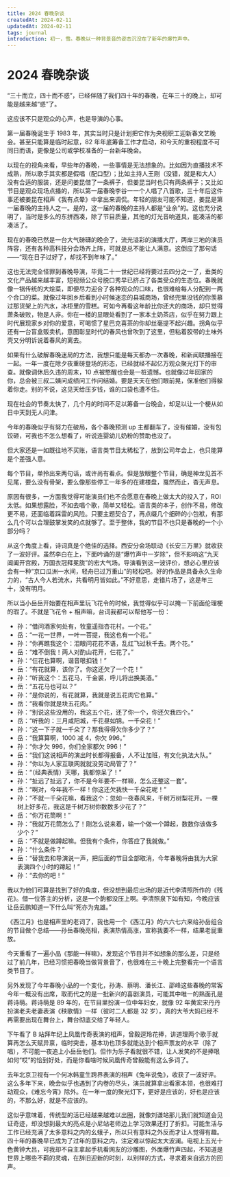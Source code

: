 ```yaml
---
title: 2024 春晚杂谈
createdAt: 2024-02-11
updatedAt: 2024-02-11
tags: journal
introduction: 初一，雪。春晚以一种背景音的姿态沉没在了新年的爆竹声中。
---
```


# 2024 春晚杂谈

“三十而立，四十而不惑”，已经伴随了我们四十年的春晚，在年三十的晚上，却可能是越来越“惑”了。

这应该不只是观众的心声，也是导演的心事。

第一届春晚诞生于 1983 年，其实当时只是计划把它作为央视职工迎新春文艺晚会。甚至只能算是临时起意，82 年年底筹备工作才启动，和今天的重视程度不可同日而语，更像是公司或学校准备的一台新年晚会。

以现在的视角来看，早些年的春晚，一些事情是无法想象的。比如因为直播技术不成熟，所以歌手其实都是假唱（配口型）；比如主持人王刚（没错，就是和大人）没有合适的服装，还是问姜昆借了一条裤子，但姜昆当时也只有两条裤子；又比如节目是观众现场点播的，所以第一届春晚李谷一一个人唱了八首歌，三十年后这件事还被姜昆在相声《我有点晕》中拿出来调侃。年轻的朋友可能不知道，姜昆是第一届春晚的主持人之一。是的，这一届的春晚的主持人都是“业余”的。这也充分说明了，当时是多么的东拼西凑，除了节目质量，其他的灯光音响道具，能凑活的都凑活了。

现在的春晚已然是一台大气磅礴的晚会了，流光溢彩的演播大厅，两岸三地的演员阵容，还有各种高科技分会场齐上阵，可就是总不能让人满意。这倒应了那句话——“现在日子过好了，却找不到年味了。”

这也无法完全怪罪到春晚导演，毕竟二十一世纪已经将要过去四分之一了，垂类的文化产品越来越丰富，短视频公众号脱口秀早已挤占了各类受众的生态位。春晚就像一锅传统的大烩菜，即便尽力迎合了各种观众的口味，也很难给每人分配到一两个合口的菜。就像过年回乡后看到小时候迷恋的县城商场，曾经兜里没钱的你羡慕过那货架上的汽水，冰柜里的雪糕。可如今再看这年龄比你还大的商场，却只觉得萧条破败，物是人非。你在一楼的显眼处看到了一家本土奶茶店，似乎在努力跟上时代展现家乡对你的爱意，可喝惯了星巴克喜茶的你却丝毫提不起兴趣。拐角似乎还有一台盲盒贩卖机，意图彰显时代的春风也曾吹到了这里，但粘着胶带的土味外壳又分明诉说着春风的离去。

如果有什么破解春晚迷局的方法，我想只能是每天都办一次春晚，和新闻联播接在一起。一年一度在除夕夜重磅登场的形态，已经就经不起亿万观众聚光灯下的审查。就像调休后久违的周末，10 点被憋醒也会是一桩遗憾。也就像过年回家的你，总会被三叔二姨问成绩问工作问结婚。要是天天在他们眼前晃，保准他们得躲着你走。别的不说，这见天给压岁钱，谁的口袋也遭不住。

现在社会的节奏太快了，几个月的时间不足以筹备一台晚会，却足以让一个梗从如日中天到无人问津。

今年的春晚似乎有努力在破局，各个春晚预测 up 主都翻车了，没有催婚，没有包饺砸，可我也不怎么想看了，听说连婴幼儿奶粉的赞助也没了。

但大家还是一如既往地不买账，语言类节目太稀松了，放到公司年会上，也只能算是个差强人意。

每个节目，单拎出来两句话，或许尚有看点。但是放眼整个节目，确是神龙见首不见尾，要么没有骨架，要么像那些停工一年多的在建楼盘，戛然而止，杳无声息。

原因有很多，一方面我觉得可能演员们也不会愿意在春晚上做太大的投入了，ROI 太低。如果想露脸，不如去唱个歌，简单又轻松。语言类的本子，创作不易，修改更不易，还面临着踩雷的风险。只要主题契合了，再点缀几个细碎的小包袱，有那么几个可以合理鼓掌发笑的点就够了。至于整体，我的节目不也只是春晚的一个小部分吗？

从这个角度上看，诗词真是个绝佳的选择。西安分会场联动《长安三万里》就收获了一波好评。虽然李白在上，下面吟诵的是“爆竹声中一岁除”，但不影响这“九天阊阖开宫殿，万国衣冠拜冕旒”的宏大气场。导演看到这一波评价，想必心里应该会有一种“京口瓜洲一水间，轻舟已过万重山”的轻松吧。好的作品是具备永久生命力的，“古人今人若流水，共看明月皆如此。”不好意思，走错片场了，这是年三十，没有明月。

所以当小岳岳开始要在相声里玩飞花令的时候，我觉得似乎可以掩一下前面伦理梗的瑕了。不就是飞花令 + 相声嘛，台词我都可以帮他写一份：

- 孙：“借问酒家何处有，牧童遥指杏花村。一个花。”
- 岳：“一花一世界，一叶一菩提，我这也有一个花。”
- 孙：“你再瞧我这个：泪眼问花花不语，乱红飞过秋千去。两个花。”
- 岳：“难不倒我！两人对酌山花开，仨花了。”
- 孙：“仨花也算啊，谐音哏扣钱！”
- 岳：“有花就算，该你了。你这还欠了一个花！”
- 孙：“听我这个：五花马，千金裘，呼儿将出换美酒。”
- 岳：“五花马也可以？”
- 孙：“是你说的，有花就算，我就是说五花肉它也算。”
- 岳：“我看你就是块五花肉。”
- 孙：“别说这些没用的，我这五个花，还了你一个，你还欠我四个。”
- 岳：“听我的：三月咸阳城，千花昼如锦。一千朵花！”
- 孙：“这一下子就一千朵了？那我得得欠你多少了？”
- 岳：“我算算啊，1000 减 4，你欠 996。”
- 孙：“你才欠 996，你们全家都欠 996！”
- 岳：“我们这说相声的演出时长都得报备，人不让加班，有文化执法大队。”
- 孙：“你以为人家互联网就就没劳动局管了？”
- 岳：“（经典表情）天哪，我都惊呆了！”
- 孙：“扯远了扯远了，你不是今年要不一样嘛，怎么还整这一套”。
- 岳：“啊对，今年我不一样！你这还欠我快一千朵花呢！”
- 孙：“不就一千朵花嘛，看我这个：忽如一夜春风来，千树万树梨花开。一棵树上好多花，我这是千树万树你数数多少花了？”
- 岳：“你万花筒啊！”
- 孙：“我就万花筒怎么了！刚怎么说来着，输一个做一个蹲起，数数你该做多少个？”
- 岳：“不就是做蹲起嘛。但我有个条件，你答应了我就做。”
- 孙：“什么条件？”
- 岳：“替我去和导演说一声，把后面的节目全部取消，今年春晚将由我为大家表演四个小时的蹲起！”
- 孙：“去你的吧！”

我以为他们可算是找到了好的角度，但没想到最后出场的是近代李清照所作的《残花》。借一位答主的分析，这是一个韵都没压上啊。李清照泉下如有知，今晚应该让岳云鹏知道一下什么叫“死亦为鬼雄。”

《西江月》也是相声里的老词了，我也用一个《西江月》的六六七六来给孙岳组合的节目做个总结——孙岳春晚亮相，表演热情高涨，宣称我要不一样，结果老屁重放。

今天重看了一遍小品《那能一样嘛》，发现这个节目并不如想象的那么差，只是经过了前几年，已经习惯把春晚当做背景音了，也很难在三十晚上完整看完一个语言类节目了。

另外发现了今年春晚小品的一个变化，孙涛、蔡明、潘长江、邵峰这些春晚的常客今年一概没有出席，取而代之的是一批新兴的喜剧演员，可能其中唯一的熟面孔是蒋诗萌。蒋诗萌是 89 年的，在节目里扮演一位中年妇女，就像 92 年黄宏宋丹丹扮演老夫老妻表演《秧歌情》一样（彼时二人都是 32 岁），真的大爷大妈已经不再需要出现在舞台上，舞台彻底交给了年轻人。

下午看了 B 站拜年纪上凤凰传奇表演的相声，曾毅逗玲花捧，讲道理两个歌手就算再怎么天赋异禀，临时突击，基本功也顶多就能达到个相声票友的水平（除了唱），不可能一夜追上小岳岳他们。但作为乐子看就很不错，让人发笑的不是捧哏如何“哎”的恰到好处，而是你看啥时候凤凰传奇曾毅能有这么多词了。

去年北京卫视有一个何冰韩童生跨界表演的相声《兔年说兔》，收获了一波好评。这么多年下来，晚会似乎也遇到了内卷的尽头，演员就算拿出看家本领，也很难打动观众，《难忘今宵》除外。在一年一度的聚光灯下，更好是应该的，好也是应该的，不那么好，就是不应该的。

这似乎意味着，传统型的活已经越来越难以出圈，就像刘谦站那儿我们就知道会见证奇迹，却没想到最大的亮点是小尼站老师边上学习效果还打了折扣。可能生活与工作已经充满了太多意料之内的幺蛾子，所以只有意料之外反而才让人觉得有趣。四十年的春晚早已成为了过年的意料之内，注定难以惊起太大波澜。电视上五光十色黄钟大吕，可我却不自主拿起手机看网友的沙雕图，外面爆竹声四起，不知道是世界上哪些不羁的灵魂，在辞旧迎新的时刻，以别样的方式，寻求着来自远方的回声。
